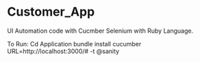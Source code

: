 # Customer_App

UI Automation code with Cucmber Selenium with Ruby Language. 



To Run:
Cd Application
bundle install
cucumber URL=http://localhost:3000/# -t @sanity
